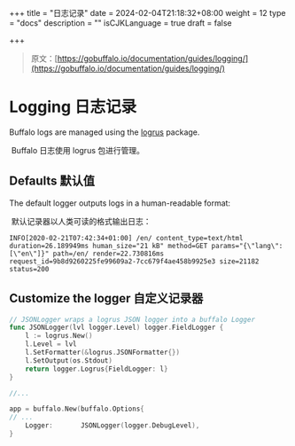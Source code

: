 +++
title = "日志记录"
date = 2024-02-04T21:18:32+08:00
weight = 12
type = "docs"
description = ""
isCJKLanguage = true
draft = false

+++

> 原文：[https://gobuffalo.io/documentation/guides/logging/](https://gobuffalo.io/documentation/guides/logging/)

# Logging 日志记录 

Buffalo logs are managed using the [logrus](https://github.com/sirupsen/logrus) package.

​	Buffalo 日志使用 logrus 包进行管理。

## Defaults 默认值 

The default logger outputs logs in a human-readable format:

​	默认记录器以人类可读的格式输出日志：

```plain
INFO[2020-02-21T07:42:34+01:00] /en/ content_type=text/html duration=26.189949ms human_size="21 kB" method=GET params="{\"lang\":[\"en\"]}" path=/en/ render=22.730816ms request_id=9b8d9260225fe99609a2-7cc679f4ae458b9925e3 size=21182 status=200
```

## Customize the logger 自定义记录器 

```go
// JSONLogger wraps a logrus JSON logger into a buffalo Logger
func JSONLogger(lvl logger.Level) logger.FieldLogger {
    l := logrus.New()
    l.Level = lvl
    l.SetFormatter(&logrus.JSONFormatter{})
    l.SetOutput(os.Stdout)
    return logger.Logrus{FieldLogger: l}
}

//... 

app = buffalo.New(buffalo.Options{
// ...
    Logger:       JSONLogger(logger.DebugLevel),
}
```